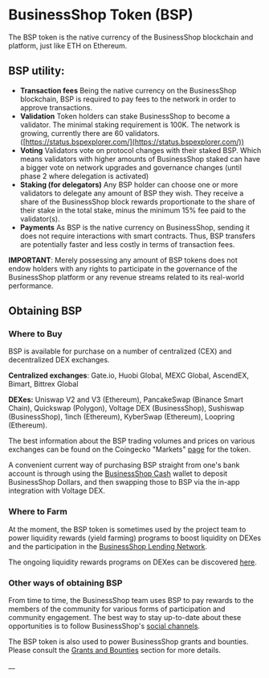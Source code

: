 # BusinessShop Token (BSP)

The BSP token is the native currency of the BusinessShop blockchain and platform, just like ETH on Ethereum.&#x20;

## BSP utility:

* **Transaction fees** Being the native currency on the BusinessShop blockchain, BSP is required to pay fees to the network in order to approve transactions.
* **Validation** Token holders can stake BusinessShop to become a validator. The minimal staking requirement is 100K. The network is growing, currently there are 60 validators. ([https://status.bspexplorer.com/](https://status.bspexplorer.com/))
* **Voting** Validators vote on protocol changes with their staked BSP. Which means validators with higher amounts of BusinessShop staked can have a bigger vote on network upgrades and governance changes (until phase 2 where delegation is activated)
* **Staking (for delegators)** Any BSP holder can choose one or more validators to delegate any amount of BSP they wish. They receive a share of the BusinessShop block rewards proportionate to the share of their stake in the total stake, minus the minimum 15% fee paid to the validator(s).
* **Payments** As BSP is the native currency on BusinessShop, sending it does not require interactions with smart contracts. Thus, BSP transfers are potentially faster and less costly in terms of transaction fees.

**IMPORTANT**: Merely possessing any amount of BSP tokens does not endow holders with any rights to participate in the governance of the BusinessShop platform or any revenue streams related to its real-world performance.&#x20;

## Obtaining BSP

### Where to Buy

BSP is available for purchase on a number of centralized (CEX) and decentralized DEX exchanges.

**Centralized exchanges**: Gate.io, Huobi Global, MEXC Global, AscendEX, Bimart, Bittrex Global

**DEXes:** Uniswap V2 and V3 (Ethereum), PancakeSwap (Binance Smart Chain), Quickswap (Polygon), Voltage DEX (BusinessShop), Sushiswap (BusinessShop), 1inch (Ethereum), KyberSwap (Ethereum), Loopring (Ethereum).

The best information about the BSP trading volumes and prices on various exchanges can be found on the Coingecko "Markets" [page](https://www.coingecko.com/en/coins/fuse#markets) for the token. &#x20;

A convenient current way of purchasing BSP straight from one's bank account is through using the [BusinessShop Cash](https://fuse.cash) wallet to deposit BusinessShop Dollars, and then swapping those to BSP via the in-app integration with Voltage DEX.

### Where to Farm

At the moment, the BSP token is sometimes used by the project team to power liquidity rewards (yield farming) programs to boost liquidity on DEXes and the participation in the [BusinessShop Lending Network](./#fuse-utility).

The ongoing liquidity rewards programs on DEXes can be discovered [here](https://app.voltage.finance/index.html#/farm/154745).

### Other ways of obtaining BSP

From time to time, the BusinessShop team uses BSP to pay rewards to the members of the community for various forms of participation and community engagement. The best way to stay up-to-date about these opportunities is to follow BusinessShop's [social channels](https://docs.bspexplorer.com/general/community).

The BSP token is also used to power BusinessShop grants and bounties. Please consult the [Grants and Bounties](https://docs.bspexplorer.com/general/things-you-can-do-on-fuse/grants-and-bounties) section for more details.

\_\_
